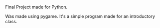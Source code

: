 Final Project made for Python.

Was made using pygame.
It's a simple program made for an introductory class.
